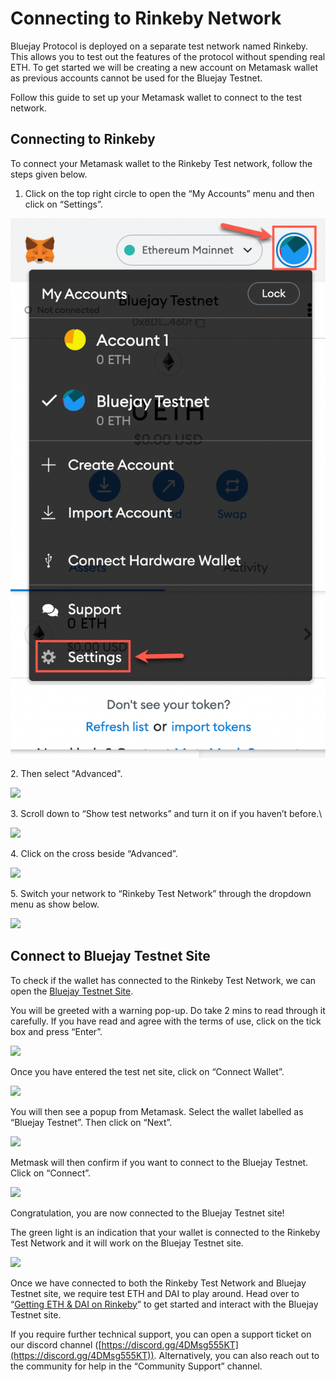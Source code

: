 # Connecting to Rinkeby Network

Bluejay Protocol is deployed on a separate test network named Rinkeby. This allows you to test out the features of the protocol without spending real ETH. To get started we will be creating a new account on Metamask wallet as previous accounts cannot be used for the Bluejay Testnet.

Follow this guide to set up your Metamask wallet to connect to the test network.

## **Connecting to Rinkeby**

To connect your Metamask wallet to the Rinkeby Test network, follow the steps given below.

1. Click on the top right circle to open the “My Accounts” menu and then click on “Settings”.

![](../../.gitbook/assets/settings.png)

2\. Then select "Advanced".

![](../../.gitbook/assets/select\_advanced.png)

3\. Scroll down to “Show test networks” and turn it on if you haven’t before.\


![](../../.gitbook/assets/connecting\_rinkeby\_2.png)

4\. Click on the cross beside “Advanced”.

![](../../.gitbook/assets/cross\_advanced.png)

5\. Switch your network to “Rinkeby Test Network” through the dropdown menu as show below.

![](../../.gitbook/assets/connecting\_rinkeby\_3.png)

## Connect to Bluejay Testnet Site

To check if the wallet has connected to the Rinkeby Test Network, we can open the [Bluejay Testnet Site](http://testnet.bluejay.finance).

You will be greeted with a warning pop-up. Do take 2 mins to read through it carefully. If you have read and agree with the terms of use, click on the tick box and press “Enter”.

![](../../.gitbook/assets/Confirm\_warning.png)

Once you have entered the test net site, click on “Connect Wallet”.

![](../../.gitbook/assets/testnet\_1.png)

You will then see a popup from Metamask. Select the wallet labelled as “Bluejay Testnet”. Then click on “Next”.

![](../../.gitbook/assets/testent\_2.png)

Metmask will then confirm if you want to connect to the Bluejay Testnet. Click on “Connect”.

![](../../.gitbook/assets/testnet\_3.png)

Congratulation, you are now connected to the Bluejay Testnet site!

The green light is an indication that your wallet is connected to the Rinkeby Test Network and it will work on the Bluejay Testnet site.

![](../../.gitbook/assets/testnet\_4.png)

Once we have connected to both the Rinkeby Test Network and Bluejay Testnet site, we require test ETH and DAI to play around. Head over to “[Getting ETH & DAI on Rinkeby](getting-eth-and-dai-on-rinkeby.md)” to get started and interact with the Bluejay Testnet site.

If you require further technical support, you can open a support ticket on our discord channel ([https://discord.gg/4DMsg555KT](https://discord.gg/4DMsg555KT)). Alternatively, you can also reach out to the community for help in the “Community Support” channel.
